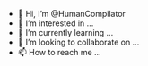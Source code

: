 - 👋 Hi, I’m @HumanCompilator
- 👀 I’m interested in ...
- 🌱 I’m currently learning ...
- 💞️ I’m looking to collaborate on ...
- 📫 How to reach me ...

<!---
HumanCompilator/HumanCompilator is a ✨ special ✨ repository because its `README.md` (this file) appears on your GitHub profile.
You can click the Preview link to take a look at your changes.
--->
